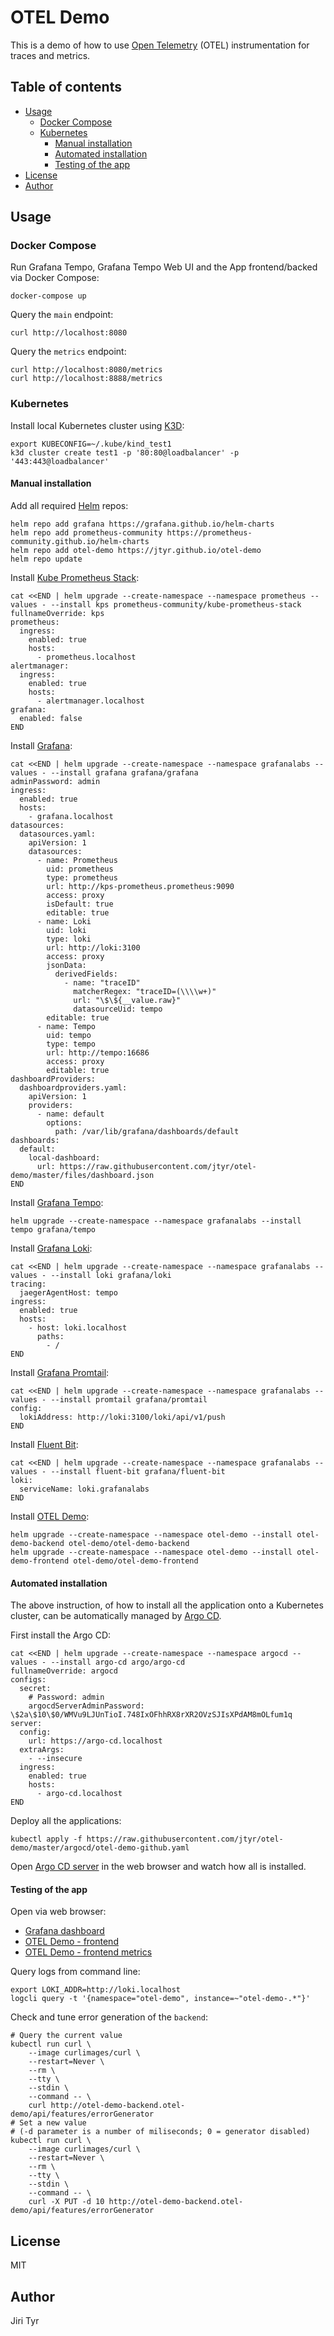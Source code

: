 OTEL Demo
=========

This is a demo of how to use [Open Telemetry](https://opentelemetry.io/) (OTEL)
instrumentation for traces and metrics.


Table of contents
-----------------

- [Usage](#usage)
  - [Docker Compose](#docker-compose)
  - [Kubernetes](#kubernetes)
    - [Manual installation](#manual-installation)
    - [Automated installation](#automated-installation)
    - [Testing of the app](#testing-of-the-app)
- [License](#license)
- [Author](#author)


Usage
-----

### Docker Compose

Run Grafana Tempo, Grafana Tempo Web UI and the App frontend/backed via Docker
Compose:

```shell
docker-compose up
```

Query the `main` endpoint:

```shell
curl http://localhost:8080
```

Query the `metrics` endpoint:

```shell
curl http://localhost:8080/metrics
curl http://localhost:8888/metrics
```

### Kubernetes

Install local Kubernetes cluster using [K3D](https://k3d.io):

```shell
export KUBECONFIG=~/.kube/kind_test1
k3d cluster create test1 -p '80:80@loadbalancer' -p '443:443@loadbalancer'
```

#### Manual installation

Add all required [Helm](https://helm.sh) repos:

```shell
helm repo add grafana https://grafana.github.io/helm-charts
helm repo add prometheus-community https://prometheus-community.github.io/helm-charts
helm repo add otel-demo https://jtyr.github.io/otel-demo
helm repo update
```

Install [Kube Prometheus Stack](https://github.com/prometheus-community/helm-charts/tree/main/charts/kube-prometheus-stack):

```shell
cat <<END | helm upgrade --create-namespace --namespace prometheus --values - --install kps prometheus-community/kube-prometheus-stack
fullnameOverride: kps
prometheus:
  ingress:
    enabled: true
    hosts:
      - prometheus.localhost
alertmanager:
  ingress:
    enabled: true
    hosts:
      - alertmanager.localhost
grafana:
  enabled: false
END
```

Install [Grafana](https://grafana.com/oss/grafana/):

```shell
cat <<END | helm upgrade --create-namespace --namespace grafanalabs --values - --install grafana grafana/grafana
adminPassword: admin
ingress:
  enabled: true
  hosts:
    - grafana.localhost
datasources:
  datasources.yaml:
    apiVersion: 1
    datasources:
      - name: Prometheus
        uid: prometheus
        type: prometheus
        url: http://kps-prometheus.prometheus:9090
        access: proxy
        isDefault: true
        editable: true
      - name: Loki
        uid: loki
        type: loki
        url: http://loki:3100
        access: proxy
        jsonData:
          derivedFields:
            - name: "traceID"
              matcherRegex: "traceID=(\\\\w+)"
              url: "\$\${__value.raw}"
              datasourceUid: tempo
        editable: true
      - name: Tempo
        uid: tempo
        type: tempo
        url: http://tempo:16686
        access: proxy
        editable: true
dashboardProviders:
  dashboardproviders.yaml:
    apiVersion: 1
    providers:
      - name: default
        options:
          path: /var/lib/grafana/dashboards/default
dashboards:
  default:
    local-dashboard:
      url: https://raw.githubusercontent.com/jtyr/otel-demo/master/files/dashboard.json
END
```

Install [Grafana Tempo](https://grafana.com/oss/tempo/):

```shell
helm upgrade --create-namespace --namespace grafanalabs --install tempo grafana/tempo
```

Install [Grafana Loki](https://grafana.com/oss/loki/):

```shell
cat <<END | helm upgrade --create-namespace --namespace grafanalabs --values - --install loki grafana/loki
tracing:
  jaegerAgentHost: tempo
ingress:
  enabled: true
  hosts:
    - host: loki.localhost
      paths:
        - /
END
```

Install [Grafana
Promtail](https://grafana.com/docs/loki/latest/clients/promtail/):

```shell
cat <<END | helm upgrade --create-namespace --namespace grafanalabs --values - --install promtail grafana/promtail
config:
  lokiAddress: http://loki:3100/loki/api/v1/push
END
```

Install [Fluent Bit](https://fluentbit.io):

```shell
cat <<END | helm upgrade --create-namespace --namespace grafanalabs --values - --install fluent-bit grafana/fluent-bit
loki:
  serviceName: loki.grafanalabs
END
```

Install [OTEL Demo](https://github.com/jtyr/otel-demo):

```shell
helm upgrade --create-namespace --namespace otel-demo --install otel-demo-backend otel-demo/otel-demo-backend
helm upgrade --create-namespace --namespace otel-demo --install otel-demo-frontend otel-demo/otel-demo-frontend
```

#### Automated installation

The above instruction, of how to install all the application onto a Kubernetes
cluster, can be automatically managed by [Argo
CD](https://argoproj.github.io/argo-cd/).

First install the Argo CD:

```shell
cat <<END | helm upgrade --create-namespace --namespace argocd --values - --install argo-cd argo/argo-cd
fullnameOverride: argocd
configs:
  secret:
    # Password: admin
    argocdServerAdminPassword: \$2a\$10\$0/WMVu9LJUnTioI.748IxOFhhRX8rXR2OVzSJIsXPdAM8mOLfum1q
server:
  config:
    url: https://argo-cd.localhost
  extraArgs:
    - --insecure
  ingress:
    enabled: true
    hosts:
      - argo-cd.localhost
END
```

Deploy all the applications:

```shell
kubectl apply -f https://raw.githubusercontent.com/jtyr/otel-demo/master/argocd/otel-demo-github.yaml
```

Open [Argo CD server](http://argo-cd.localhost) in the web browser and watch how all is installed.


#### Testing of the app

Open via web browser:

- [Grafana dashboard](http://grafana.localhost/d/otel-demo/otel-demo)
- [OTEL Demo - frontend](http://otel-demo-frontend.localhost)
- [OTEL Demo - frontend metrics](http://otel-demo-frontend.localhost/metrics)

Query logs from command line:

```shell
export LOKI_ADDR=http://loki.localhost
logcli query -t '{namespace="otel-demo", instance=~"otel-demo-.*"}'
```

Check and tune error generation of the `backend`:

```shell
# Query the current value
kubectl run curl \
    --image curlimages/curl \
    --restart=Never \
    --rm \
    --tty \
    --stdin \
    --command -- \
    curl http://otel-demo-backend.otel-demo/api/features/errorGenerator
# Set a new value
# (-d parameter is a number of miliseconds; 0 = generator disabled)
kubectl run curl \
    --image curlimages/curl \
    --restart=Never \
    --rm \
    --tty \
    --stdin \
    --command -- \
    curl -X PUT -d 10 http://otel-demo-backend.otel-demo/api/features/errorGenerator
```


License
-------

MIT


Author
------

Jiri Tyr
